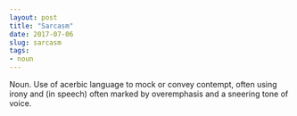 ```yaml
---
layout: post
title: "Sarcasm"
date: 2017-07-06
slug: sarcasm
tags:
- noun
---
```


Noun. Use of acerbic language to mock or convey contempt, often using irony and (in speech) often marked by overemphasis and a sneering tone of voice.
